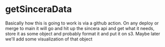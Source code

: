 # getSinceraData

Basically how this is going to work is via a github action. On any deploy or merge to main it will go and hit up the sincera api and get what it needs, store it as some object and probably format it and put it on s3. Maybe later we'll add some visualization of that object
